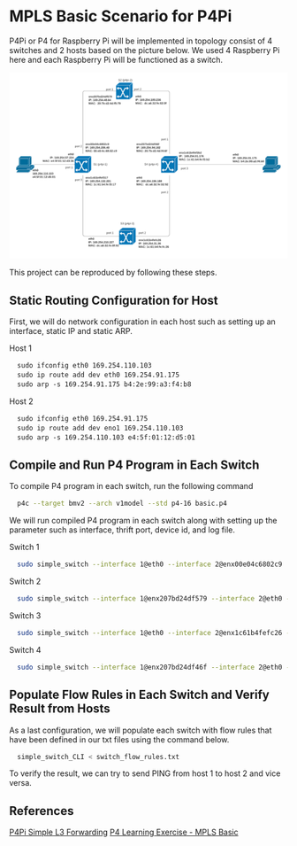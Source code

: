 # MPLS Basic Scenario for P4Pi 

P4Pi or P4 for Raspberry Pi will be implemented in topology consist of 4 switches and 2 hosts based on the picture below. We used 4 Raspberry Pi here and each Raspberry Pi will be functioned as a switch.

![P4Pi Topology for MPLS Basic Scenario](topology.png)

This project can be reproduced by following these steps.

## Static Routing Configuration for Host

First, we will do network configuration in each host such as setting up an interface, static IP and static ARP.

Host 1
```bash
  sudo ifconfig eth0 169.254.110.103
  sudo ip route add dev eth0 169.254.91.175
  sudo arp -s 169.254.91.175 b4:2e:99:a3:f4:b8
```

Host 2
```bash
  sudo ifconfig eth0 169.254.91.175
  sudo ip route add dev eno1 169.254.110.103
  sudo arp -s 169.254.110.103 e4:5f:01:12:d5:01
```

## Compile and Run P4 Program in Each Switch

To compile P4 program in each switch, run the following command
```bash
  p4c --target bmv2 --arch v1model --std p4-16 basic.p4 
```
We will run compiled P4 program in each switch along with setting up the parameter such as interface, thrift port, device id, and log file.

Switch 1
```bash
  sudo simple_switch --interface 1@eth0 --interface 2@enx00e04c6802c9  --interface 3@enx1c61b4fef317 --thrift-port 9090 --device-id 1 --log-file switch.log basic.json &
```

Switch 2
```bash
  sudo simple_switch --interface 1@enx207bd24df579 --interface 2@eth0 --thrift-port 9090 --device-id 2 --log-file switch.log basic.json &
```

Switch 3
```bash
  sudo simple_switch --interface 1@eth0 --interface 2@enx1c61b4fefc26 --thrift-port 9090 --device-id 3 --log-file switch.log basic.json &
```

Switch 4
```bash
  sudo simple_switch --interface 1@enx207bd24df46f --interface 2@eth0 --interface 3@enx1c61b4fef3b2 --thrift-port 9090 --device-id 4 --log-file switch.log basic.json &
```

## Populate Flow Rules in Each Switch and Verify Result from Hosts

As a last configuration, we will populate each switch with flow rules that have been defined in our txt files using the command below.

```bash
  simple_switch_CLI < switch_flow_rules.txt
```
To verify the result, we can try to send PING from host 1 to host 2 and vice versa.

## References

[P4Pi Simple L3 Forwarding](https://github.com/p4lang/p4pi/wiki/Example-%231-Simple-L3-forwarding-(Bmv2))
[P4 Learning Exercise - MPLS Basic](https://github.com/nsg-ethz/p4-learning/tree/master/exercises/04-MPLS/thrift/mpls_basics)